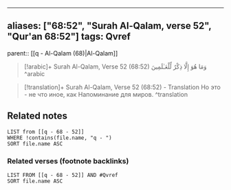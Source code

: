 
---
aliases: ["68:52", "Surah Al-Qalam, verse 52", "Qur'an 68:52"]
tags: Qvref
---

parent:: [[q - Al-Qalam (68)|Al-Qalam]]

> [!arabic]+ Surah Al-Qalam, Verse 52 (68:52)
> <span class="quran-arabic">وَمَا هُوَ إِلَّا ذِكْرٌ لِّلْعَـٰلَمِينَ</span>
^arabic

> [!translation]+ Surah Al-Qalam, Verse 52 (68:52) - Translation
> Но это - не что иное, как Напоминание для миров.
^translation



## Related notes
```dataview
LIST from [[q - 68 - 52]]
WHERE !contains(file.name, "q - ")
SORT file.name ASC
```

### Related verses (footnote backlinks)
```dataview
LIST FROM [[q - 68 - 52]] AND #Qvref
SORT file.name ASC
```

